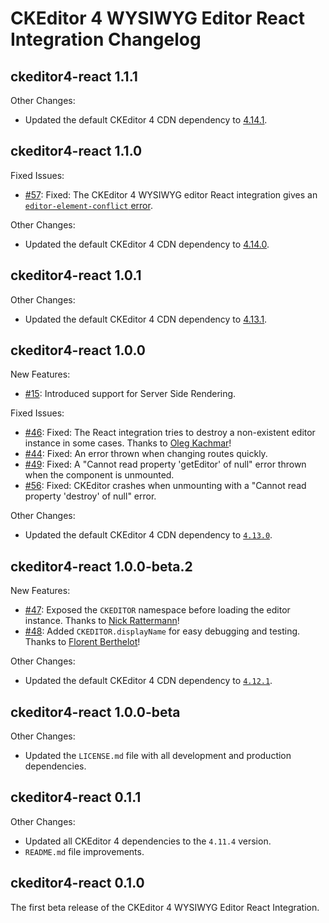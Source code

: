 # CKEditor 4 WYSIWYG Editor React Integration Changelog

## ckeditor4-react 1.1.1

Other Changes:

* Updated the default CKEditor 4 CDN dependency to [4.14.1](https://github.com/ckeditor/ckeditor4/blob/master/CHANGES.md#ckeditor-4141).

## ckeditor4-react 1.1.0

Fixed Issues:

* [#57](https://github.com/ckeditor/ckeditor4-react/issues/57): Fixed: The CKEditor 4 WYSIWYG editor React integration gives an [`editor-element-conflict` error](https://ckeditor.com/docs/ckeditor4/latest/guide/dev_errors.html#editor-element-conflict).

Other Changes:

* Updated the default CKEditor 4 CDN dependency to [4.14.0](https://github.com/ckeditor/ckeditor4/blob/master/CHANGES.md#ckeditor-414).

## ckeditor4-react 1.0.1

Other Changes:

* Updated the default CKEditor 4 CDN dependency to [4.13.1](https://github.com/ckeditor/ckeditor4/blob/master/CHANGES.md#ckeditor-4131).

## ckeditor4-react 1.0.0

New Features:

* [#15](https://github.com/ckeditor/ckeditor4-react/issues/15): Introduced support for Server Side Rendering.

Fixed Issues:

* [#46](https://github.com/ckeditor/ckeditor4-react/issues/46): Fixed: The React integration tries to destroy a non-existent editor instance in some cases. Thanks to [Oleg Kachmar](https://github.com/prokach)!
* [#44](https://github.com/ckeditor/ckeditor4-react/issues/44): Fixed: An error thrown when changing routes quickly.
* [#49](https://github.com/ckeditor/ckeditor4-react/issues/49): Fixed: A "Cannot read property 'getEditor' of null" error thrown when the component is unmounted.
* [#56](https://github.com/ckeditor/ckeditor4-react/issues/56): Fixed: CKEditor crashes when unmounting with a "Cannot read property 'destroy' of null" error.

Other Changes:

* Updated the default CKEditor 4 CDN dependency to [`4.13.0`](https://github.com/ckeditor/ckeditor4-react/commit/7b34d2c4f896ced08e66359faca28194ed7e8ef4).

## ckeditor4-react 1.0.0-beta.2

New Features:

* [#47](https://github.com/ckeditor/ckeditor4-react/issues/47): Exposed the `CKEDITOR` namespace before loading the editor instance. Thanks to [Nick Rattermann](https://github.com/nratter)!
* [#48](https://github.com/ckeditor/ckeditor4-react/pull/48): Added `CKEDITOR.displayName` for easy debugging and testing. Thanks to [Florent Berthelot](https://github.com/FBerthelot)!

Other Changes:

* Updated the default CKEditor 4 CDN dependency to [`4.12.1`](https://github.com/ckeditor/ckeditor4-react/commit/e72c2fb2d8e107419fe209c436c909915237a109).

## ckeditor4-react 1.0.0-beta

Other Changes:

* Updated the `LICENSE.md` file with all development and production dependencies.

## ckeditor4-react 0.1.1

Other Changes:

* Updated all CKEditor 4 dependencies to the `4.11.4` version.
* `README.md` file improvements.

## ckeditor4-react 0.1.0

The first beta release of the CKEditor 4 WYSIWYG Editor React Integration.
